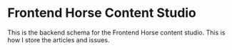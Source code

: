 # Frontend Horse Content Studio

This is the backend schema for the Frontend Horse content studio. This is how I store the articles and issues.

